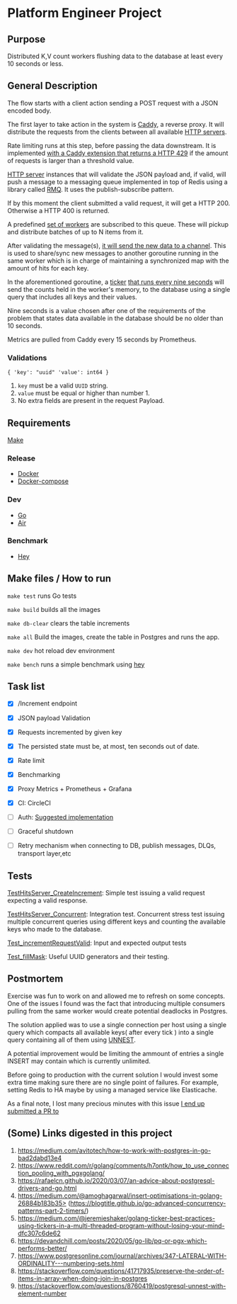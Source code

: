 
# Platform Engineer Project

## Purpose
Distributed K,V count workers flushing data to the database at least every 10 seconds or less.

## General Description

The flow starts with a client action sending a POST request with a JSON encoded body.

The first layer to take action in the system is [Caddy](https://caddyserver.com/), a reverse proxy. It will distribute the requests from the clients between all available [HTTP servers](https://github.com/ezeql/kv-service/blob/master/cmd/server/main.go).

Rate limiting runs at this step, before passing the data downstream. It is implemented [with a Caddy extension that returns a HTTP 429](https://github.com/ezeql/kv-service/blob/master/caddy/Caddyfile#L11) if the amount of requests is larger than a threshold value.

[HTTP server](https://github.com/ezeql/kv-service/blob/master/cmd/server/main.go) instances that will validate the JSON payload and, if valid, will push a message to a messaging queue implemented in top of Redis using a library called [RMQ](https://github.com/adjust/rmq). It uses the publish-subscribe pattern.

If by this moment the client submitted a valid request, it will get a HTTP 200.
Otherwise a HTTP 400 is returned.

A predefined [set of workers](https://github.com/ezeql/kv-service/blob/master/cmd/worker-db/main.go) are subscribed to this queue.
These will pickup and distribute batches of up to N items from it.

After validating the message(s), [it will send the new data to a channel](https://github.com/ezeql/kv-service/blob/master/internal/storage/consumer.go#L62). This is used to share/sync new messages to another goroutine running in the same worker which is in charge of maintaining a synchronized map with the amount of hits for each key.

In the aforementioned goroutine, a [ticker](https://gobyexample.com/tickers) [that runs every nine seconds](https://github.com/ezeql/kv-service/blob/master/internal/storage/consumer.go#L29) will send the counts held in the worker's memory, to the database using a single query that includes all keys and their values.

Nine seconds is a value chosen after one of the requirements of the problem that states data available in the database should be no older than 10 seconds.

Metrics are pulled from Caddy every 15 seconds by Prometheus.

### Validations

`{
    'key': "uuid"
    'value': int64
}`

1. `key` must be a valid `UUID` string.
2. `value` must be equal or higher than number 1.
3. No extra fields are present in the request Payload.

## Requirements

[Make](https://en.wikipedia.org/wiki/Make_(software))

### Release

- [Docker](https://docs.docker.com/get-docker/)
- [Docker-compose](https://docs.docker.com/compose/install/)

### Dev

- [Go](https://golang.org/doc/install)
- [Air](https://github.com/cosmtrek/air)

### Benchmark

- [Hey](https://github.com/rakyll/hey)

## Make files / How to run

```make test``` runs Go tests

```make build``` builds all the images

```make db-clear``` clears the table increments

```make all``` Build the images, create the table in Postgres and runs the app.

```make dev``` hot reload dev environment

```make bench``` runs a simple benchmark using [hey](https://github.com/rakyll/hey)

## Task list

- [x] /Increment endpoint
- [x] JSON payload Validation
- [x] Requests incremented by given key
- [x] The persisted state must be, at most, ten seconds out of date.
- [x] Rate limit
- [x] Benchmarking
- [x] Proxy Metrics + Prometheus + Grafana
- [x] CI: CircleCI 
- [ ] Auth: [Suggested implementation](https://github.com/ezeql/kv-service/blob/master/caddy/Dockerfile#L8)
- [ ] Graceful shutdown
- [ ] Retry mechanism when connecting to DB, publish messages, DLQs, transport layer,etc


## Tests

[TestHitsServer_CreateIncrement](https://github.com/ezeql/kv-service/blob/master/internal/hits/handlers/post_test.go#L113): Simple test issuing a valid request expecting a  valid response.


[TestHitsServer_Concurrent](https://github.com/ezeql/kv-service/blob/master/internal/hits/handlers/post_test.go#L146): Integration test. Concurrent stress test issuing multiple concurrent queries using different keys and counting the available keys who made to the database.

[Test_incrementRequestValid](https://github.com/ezeql/kv-service/blob/master/internal/incrementsrv/increment_test.go#L16): Input and expected output tests

[Test_fillMask](https://github.com/ezeql/kv-service/blob/master/testdata/values_test.go): Useful UUID generators and their testing.





## Postmortem

Exercise was fun to work on and allowed me to refresh on some concepts.
One of the issues I found was the fact that introducing multiple consumers pulling from the same worker would create potential deadlocks in Postgres.


The solution applied was to use a single connection per host using a single query which compacts all available keys( after every tick ) into a single query containing all of them using [UNNEST](https://stackoverflow.com/questions/20815028/how-do-i-insert-multiple-values-into-a-postgres-table-at-once).

A potential improvement would be limiting the ammount of entries a single INSERT may contain which is  currently unlimited.

Before going to production with the current solution I would invest some extra time making sure there are no single point of failures. For example, setting Redis to HA maybe by using a managed service like Elasticache.

As a final note, I lost many precious minutes with this issue [I end up submitted a PR to ](https://github.com/rakyll/hey/pull/242)
## (Some) Links digested in this project

1. https://medium.com/avitotech/how-to-work-with-postgres-in-go-bad2dabd13e4
2. https://www.reddit.com/r/golang/comments/h7ontk/how_to_use_connection_pooling_with_pgxgolang/
3. https://rafaelcn.github.io/2020/03/07/an-advice-about-postgresql-drivers-and-go.html
4. https://medium.com/@amoghagarwal/insert-optimisations-in-golang-26884b183b35>
(https://blogtitle.github.io/go-advanced-concurrency-patterns-part-2-timers/)
5. https://medium.com/@jeremieshaker/golang-ticker-best-practices-using-tickers-in-a-multi-threaded-program-without-losing-your-mind-dfc307c6de62
6. https://devandchill.com/posts/2020/05/go-lib/pq-or-pgx-which-performs-better/
7. https://www.postgresonline.com/journal/archives/347-LATERAL-WITH-ORDINALITY---numbering-sets.html
8. https://stackoverflow.com/questions/41717935/preserve-the-order-of-items-in-array-when-doing-join-in-postgres
9. https://stackoverflow.com/questions/8760419/postgresql-unnest-with-element-number
